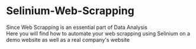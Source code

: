 # Selinium-Web-Scrapping
Since Web Scrapping is an essential part of Data Analysis <br>
Here you will find how to automate your web scrapping using Selinium on a demo website as well as a real company's website 
